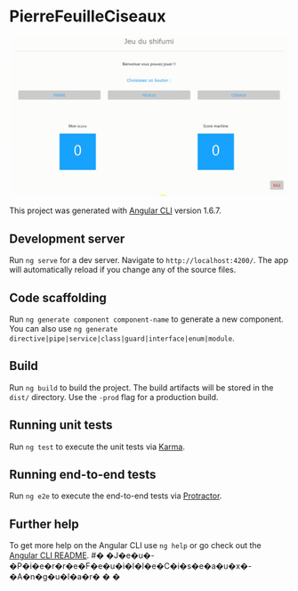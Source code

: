 # PierreFeuilleCiseaux

![Demo](https://github.com/legrandflo/Jeu-PierreFeuilleCiseaux-Angular/blob/master/DemoPierreFeuilleCiseaux.gif)


This project was generated with [Angular CLI](https://github.com/angular/angular-cli) version 1.6.7.

## Development server

Run `ng serve` for a dev server. Navigate to `http://localhost:4200/`. The app will automatically reload if you change any of the source files.

## Code scaffolding

Run `ng generate component component-name` to generate a new component. You can also use `ng generate directive|pipe|service|class|guard|interface|enum|module`.

## Build

Run `ng build` to build the project. The build artifacts will be stored in the `dist/` directory. Use the `-prod` flag for a production build.

## Running unit tests

Run `ng test` to execute the unit tests via [Karma](https://karma-runner.github.io).

## Running end-to-end tests

Run `ng e2e` to execute the end-to-end tests via [Protractor](http://www.protractortest.org/).

## Further help

To get more help on the Angular CLI use `ng help` or go check out the [Angular CLI README](https://github.com/angular/angular-cli/blob/master/README.md).
#� �J�e�u�-�P�i�e�r�r�e�F�e�u�i�l�l�e�C�i�s�e�a�u�x�-�A�n�g�u�l�a�r�
�
�
